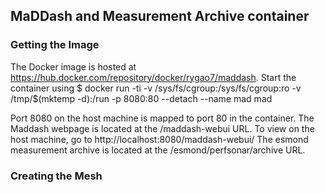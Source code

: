 MaDDash and Measurement Archive container
-----
### Getting the Image
The Docker image is hosted at https://hub.docker.com/repository/docker/rygao7/maddash. Start the container using
    $ docker run -ti -v /sys/fs/cgroup:/sys/fs/cgroup:ro -v /tmp/$(mktemp -d):/run -p 8080:80  --detach --name mad mad

Port 8080 on the host machine is mapped to port 80 in the container.
The Maddash webpage is located at the /maddash-webui URL. To view on the host machine, go to http://localhost:8080/maddash-webui/
The esmond measurement archive is located at the  /esmond/perfsonar/archive URL. 

### Creating the Mesh
